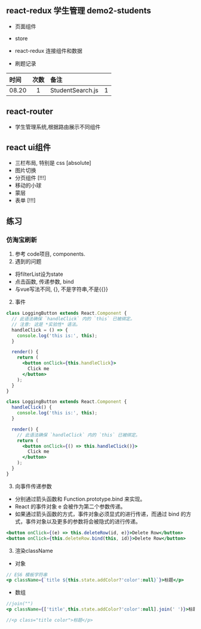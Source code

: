 ## react-redux 学生管理 demo2-students
+ 页面组件
+ store
+ react-redux 连接组件和数据

+ 刷题记录

|  时间   | 次数  | 备注  |   |
| :---- | :----: | :---- |:----: |
| 08.20  |   1  | StudentSearch.js| 1|

## react-router 
+ 学生管理系统,根据路由展示不同组件

## react ui组件
+ 三栏布局, 特别是 css [absolute]
+ 图片切换
+ 分页组件 [!!!]
+ 移动的小球
+ 蒙层
+ 表单 [!!!]


## 练习

### 仿淘宝刷新
1. 参考 code项目, components.
2. 遇到的问题
+ 将filterList设为state
+ 点击函数, 传递参数, bind
+ 与vue写法不同, {}, 不是字符串,不是{{}}

2. 事件
```jsx
class LoggingButton extends React.Component {
  // 此语法确保 `handleClick` 内的 `this` 已被绑定。
  // 注意: 这是 *实验性* 语法。
  handleClick = () => {
    console.log('this is:', this);
  }

  render() {
    return (
      <button onClick={this.handleClick}>
        Click me
      </button>
    );
  }
}
```

```jsx
class LoggingButton extends React.Component {
  handleClick() {
    console.log('this is:', this);
  }

  render() {
    // 此语法确保 `handleClick` 内的 `this` 已被绑定。
    return (
      <button onClick={() => this.handleClick()}>
        Click me
      </button>
    );
  }
}
```

3. 向事件传递参数
+ 分别通过箭头函数和 Function.prototype.bind 来实现。
+ React 的事件对象 e 会被作为第二个参数传递。
+ 如果通过箭头函数的方式，事件对象必须显式的进行传递，而通过 bind 的方式，事件对象以及更多的参数将会被隐式的进行传递。
```jsx
<button onClick={(e) => this.deleteRow(id, e)}>Delete Row</button>
<button onClick={this.deleteRow.bind(this, id)}>Delete Row</button>
```

3. 渲染className
+ 对象
```jsx
// ES6 模板字符串
<p className={`title ${this.state.addColor?'color':null}`}>标题</p>

```

+ 数组
```jsx
//join("")
<p className={['title',this.state.addColor?'color':null].join(' ')}>标题</p>

//<p class="title color">标题</p>
```